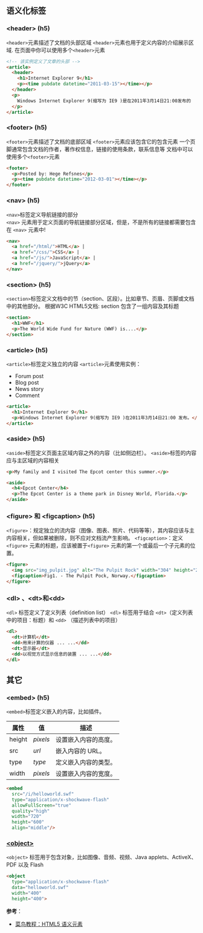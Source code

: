 ## 语义化标签
### \<header\> (h5)
`<header>`元素描述了文档的头部区域
`<header>`元素也用于定义内容的介绍展示区域.
在页面中你可以使用多个`<header>`元素

```html
<!-- 该实例定义了文章的头部 -->
<article>
  <header>
    <h1>Internet Explorer 9</h1>
    <p><time pubdate datetime="2011-03-15"></time></p>
  </header>
  <p>
    Windows Internet Explorer 9(缩写为 IE9 )是在2011年3月14日21:00发布的
  </p>
</article>
```

### \<footer\> (h5)
`<footer>`元素描述了文档的底部区域
`<footer>`元素应该包含它的包含元素
一个页脚通常包含文档的作者，著作权信息，链接的使用条款，联系信息等
文档中可以使用多个`<footer>`元素

```html
<footer>
  <p>Posted by: Hege Refsnes</p>
  <p><time pubdate datetime="2012-03-01"></time></p>
</footer>
```

### \<nav\> (h5)
`<nav>`标签定义导航链接的部分  
`<nav>` 元素用于定义页面的导航链接部分区域，但是，不是所有的链接都需要包含在 `<nav>` 元素中!

```html
<nav>
  <a href="/html/">HTML</a> |
  <a href="/css/">CSS</a> |
  <a href="/js/">JavaScript</a> |
  <a href="/jquery/">jQuery</a>
</nav>
```

### \<section\> (h5)
`<section>`标签定义文档中的节（section、区段）。比如章节、页眉、页脚或文档中的其他部分。
根据W3C HTML5文档: section 包含了一组内容及其标题

```html
<section>
  <h1>WWF</h1>
  <p>The World Wide Fund for Nature (WWF) is....</p>
</section>
```

### \<article\> (h5)
`<article>`标签定义独立的内容
`<article>`元素使用实例：
- Forum post
- Blog post
- News story
- Comment

```html
<article>
  <h1>Internet Explorer 9</h1>
  <p>Windows Internet Explorer 9(缩写为 IE9 )在2011年3月14日21:00 发布。</p>
</article>
```

### \<aside\> (h5)
`<aside>`标签定义页面主区域内容之外的内容（比如侧边栏）。
`<aside>`标签的内容应与主区域的内容相关

```html
<p>My family and I visited The Epcot center this summer.</p>

<aside>
  <h4>Epcot Center</h4>
  <p>The Epcot Center is a theme park in Disney World, Florida.</p>
</aside>
```

### \<figure\> 和 \<figcaption\> (h5)
`<figure>`：规定独立的流内容（图像、图表、照片、代码等等），其内容应该与主内容相关，但如果被删除，则不应对文档流产生影响。
`<figcaption>`：定义 `<figure>` 元素的标题，应该被置于`<figure>` 元素的第一个或最后一个子元素的位置。

```html
<figure>
  <img src="img_pulpit.jpg" alt="The Pulpit Rock" width="304" height="228">
  <figcaption>Fig1. - The Pulpit Pock, Norway.</figcaption>
</figure>
```

### \<dl\> 、\<dt\>和\<dd\>
`<dl>` 标签定义了定义列表（definition list）
`<dl>` 标签用于结合 `<dt>`（定义列表中的项目：标题）和 `<dd>` （描述列表中的项目）

```html
<dl>
  <dt>计算机</dt>
  <dd>用来计算的仪器 ... ...</dd>
  <dt>显示器</dt>
  <dd>以视觉方式显示信息的装置 ... ...</dd>
</dl>
```

## 其它
### \<embed\> (h5)
`<embed>`标签定义嵌入的内容，比如插件。

属性 | 值 | 描述
---|---|---
height	| *pixels*	| 设置嵌入内容的高度。
src	| *url*	| 嵌入内容的 URL。
type	| *type*	| 定义嵌入内容的类型。
width	| *pixels*	| 设置嵌入内容的宽度。

```html
<embed
  src="/i/helloworld.swf"
  type="application/x-shockwave-flash"
  allowFullScreen="true"
  quality="high"
  width="720"
  height="600"
  align="middle"/>
```

### [\<object\>](http://www.runoob.com/tags/tag-object.html)
`<object>` 标签用于包含对象，比如图像、音频、视频、Java applets、ActiveX、PDF 以及 Flash

```html
<object
  type="application/x-shockwave-flash"
  data="helloworld.swf"
  width="400"
  height="400">
```

**参考**：
- [菜鸟教程：HTML5 语义元素](http://www.runoob.com/html/html5-semantic-elements.html)
